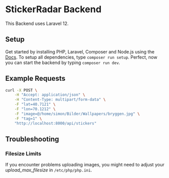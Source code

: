 # StickerRadar Backend

This Backend uses Laravel 12.

## Setup

Get started by installing PHP, Laravel, Composer and Node.js using the [Docs](https://laravel.com/docs/12.x/installation).
To setup all dependencies, type `composer run setup`.
Perfect, now you can start the backend by typing `composer run dev`.

## Example Requests

```bash
curl -X POST \
    -H "Accept: application/json" \
    -H "Content-Type: multipart/form-data" \
    -F "lat=40.7121" \
    -F "lon=70.1212" \
    -F "image=@/home/simon/Bilder/Wallpapers/bryggen.jpg" \
    -F "tag=1" \
    "http://localhost:8000/api/stickers"
```

## Troubleshooting

### Filesize Limits

If you encounter problems uploading images, you might need to adjust your *upload_max_filesize* in `/etc/php/php.ini`.


